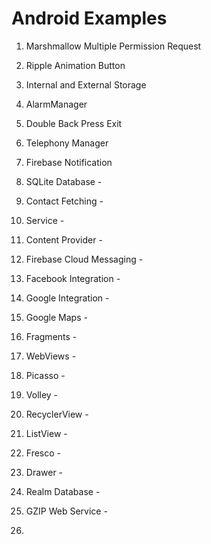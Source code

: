 # Android Examples

1.  Marshmallow Multiple Permission Request
2.  Ripple Animation Button
3.  Internal and External Storage
4.  AlarmManager
5.  Double Back Press Exit
6.  Telephony Manager
7.  Firebase Notification



7.  SQLite Database -
8.  Contact Fetching -
9.  Service -
10. Content Provider -
11. Firebase Cloud Messaging -
12. Facebook Integration -
13. Google Integration -
14. Google Maps -
15. Fragments -
16. WebViews -
17. Picasso -
18. Volley -
19. RecyclerView -
20. ListView -
21. Fresco -
22. Drawer -
23. Realm Database -
24. GZIP Web Service -
25. 
